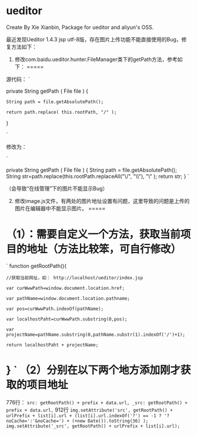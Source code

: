 ueditor
=======

Create By Xie Xianbin, Package for ueditor and aliyun's OSS.


最近发现Ueditor 1.4.3 jsp utf-8版，存在图片上传功能不能直接使用的Bug，修复方法如下：

1. 修改com.baidu.ueditor.hunter.FileManager类下的getPath方法，参考如下：
=====

源代码：
`

private String getPath ( File file ) {

	String path = file.getAbsolutePath();

	return path.replace( this.rootPath, "/" );

}

`

修改为：

`

private String getPath ( File file ) {
   String path = file.getAbsolutePath();
   String str=path.replace(this.rootPath.replaceAll("\\/", "\\\\"), "\\" );
   return str;
}
`

（会导致“在线管理”下的图片不能显示Bug）

2. 修改image.js文件，有两处的图片地址设置有问题，这里导致的问题是上传的图片在编辑器中不能显示图片。
=====

（1）：需要自定义一个方法，获取当前项目的地址（方法比较笨，可自行修改）
======

`
function getRootPath(){

    //获取当前网址，如： http://localhost/ueditor/index.jsp

    var curWwwPath=window.document.location.href;

	var pathName=window.document.location.pathname;

	var pos=curWwwPath.indexOf(pathName);

	var localhostPaht=curWwwPath.substring(0,pos);

	var projectName=pathName.substring(0,pathName.substr(1).indexOf('/')+1);

	return localhostPaht + projectName;

}
`
（2）分别在以下两个地方添加刚才获取的项目地址
======

776行：
`
src: getRootPath() + prefix + data.url,
_src: getRootPath() + prefix + data.url,
`
912行
`
img.setAttribute('src', getRootPath() + urlPrefix + list[i].url + (list[i].url.indexOf('?') == -1 ? '?noCache=':'&noCache=') + (+new Date()).toString(36) );
img.setAttribute('_src', getRootPath() + urlPrefix + list[i].url);
`

